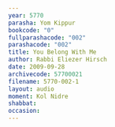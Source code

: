 ```yaml
---
year: 5770
parasha: Yom Kippur
bookcode: "0"
fullparashacode: "002"
parashacode: "002"
title: You Belong With Me
author: Rabbi Eliezer Hirsch
date: 2009-09-28
archivecode: 57700021
filename: 5770-002-1
layout: audio
moment: Kol Nidre
shabbat: 
occasion: 
---
```

